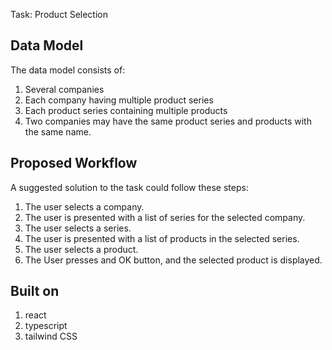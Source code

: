 Task: Product Selection

## Data Model

The data model consists of:

1. Several companies
2. Each company having multiple product series
3. Each product series containing multiple products
4. Two companies may have the same product series and products with the same name.

## Proposed Workflow

A suggested solution to the task could follow these steps:

1. The user selects a company.
2. The user is presented with a list of series for the selected company.
3. The user selects a series.
4. The user is presented with a list of products in the selected series.
5. The user selects a product.
6. The User presses and OK button, and the selected product is displayed.

## Built on

1. react
2. typescript
3. tailwind CSS
